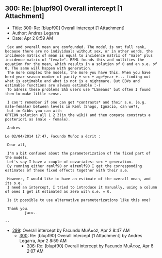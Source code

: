 ## 300: Re: [blupf90] Overall intercept [1 Attachment]

- Title: 300: Re: [blupf90] Overall intercept [1 Attachment]
- Author: Andres Legarra
- Date: Apr 2 8:59 AM

```
 Sex and overall mean are confounded. The model is not full rank, because there are no individuals without sex, or in other words, the incidence matrix of mean is equal to incidence matrix of "male" plus incidence matrix of "female". REML founds this and nullifies the equation for the mean, which results in a solution of 0 and an s.e. of 0. The same will happen with generation.
 The more complex the models, the more you have this. When you have herd-year-season-number of parity + sex + age*year +... finding out what is estimable and what is not is a nightmare. But EBVs and estimable functions are always estimable :-)
 To adress these problems SAS users use "LSmeans" but often I found them to make little sense.

 I can't remember if one can get *contrasts* and their s.e. (e.g. male-female) between levels in Reml (Shogo, Ignacio, can we?), 
 but in Gibbs you can with 
OPTION solution all 1 2 3(in the wiki) and then compute constrats a posteriori as (male - female).

 Andres

Le 02/04/2014 17:47, Facundo Muñoz a écrit :

 Dear all,

 I'm a bit confused about the parameterization of the fixed part of the models.
 Let's say I have a couple of covariates: sex + generation.
 By running either remlf90 or airemlf90 I get the corresponding estimates of these fixed effects together with their s.e.

 However, I would like to have an estimate of the overall mean, and its s.e.
 I need an intercept. I tried to introduce it manually, using a column of ones I get it estimated as zero with s.e. = 0.

 Is it possible to use alternative parameterizations like this one?

 Thank you.
         ƒacu.-

-- 
```

- [299](0299.md): Overall intercept by Facundo MuÃ±oz, Apr 2 8:47 AM
    - [300](0300.md): Re: [blupf90] Overall intercept [1 Attachment] by Andres Legarra, Apr 2 8:59 AM
        - [306](0306.md): Re: [blupf90] Overall intercept by Facundo MuÃ±oz, Apr 8 2:07 AM

